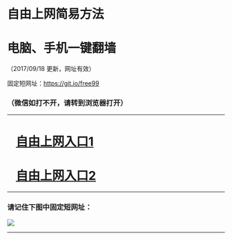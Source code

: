﻿# 自由上网简易方法

# 电脑、手机一键翻墙

（2017/09/18 更新，网址有效）

固定短网址：https://git.io/free99

### （微信如打不开，请转到浏览器打开）


***





# &nbsp;&nbsp; <a href="http://ft3073630102.fwq-tz1005.info/fwqtz01.html?t=09180011194 " target="_blank">自由上网入口1</a>
# &nbsp;&nbsp; <a href="http://ft2159911150.fwq-tz1006.info/fwqtz02.html?t=09180017355 " target="_blank">自由上网入口2</a>
***

### 请记住下图中固定短网址：

<img src="https://s3-us-west-2.amazonaws.com/fwq-1001/yjfq-20170905okok.png" /> 


***

